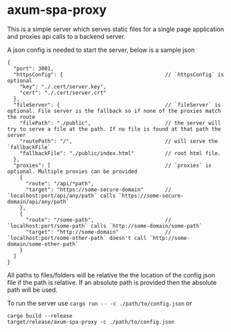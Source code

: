 # axum-spa-proxy
This is a simple server which serves static files for a single page application and proxies api calls to a backend server.

A json config is needed to start the server, below is a sample json
```JS
﻿﻿{
  "port": 3001,
  "httpsConfig": {                                 // `httpsConfig` is optional
    "key": "./.cert/server.key",
    "cert": "./.cert/server.crt"
  },
  "fileServer": {                                  // `fileServer` is optional. File server is the fallback so if none of the proxies match the route
    "filePath": "./public",                        // the server will try to serve a file at the path. If no file is found at that path the server
    "routePath": "/",                              // will serve the `fallbackFile`
    "fallbackFile": "./public/index.html"          // root html file.
  },
  "proxies": [                                     // `proxies` is optional. Multiple proxies can be provided
    {
      "route": "/api/*path",
      "target": "https://some-secure-domain"       //  `localhost:port/api/any/path` calls `https://some-secure-domain/api/any/path` 
    },
    {
      "route": "/some-path",                       //  `localhost:port/some-path` calls `http://some-domain/some-path` 
      "target": "http://some-domain"               //  `localhost:port/some-other-path` doesn't call `http://some-domain/some-other-path` 
    }
  ]
}
```
All paths to files/folders will be relative the the location of the config json file
if the path is relative. If an absolute path is provided then the absolute path will
be used.

To run the server use `cargo run -- -c ./path/to/config.json`
or 
```
cargo build --release
target/release/axum-spa-proxy -c ./path/to/config.json
```
